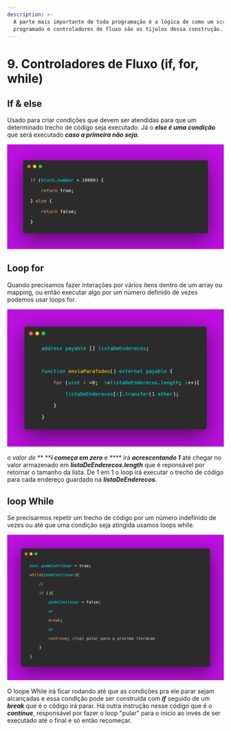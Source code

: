 ```yaml
---
description: >-
  A parte mais importante de toda programação é a lógica de como um script é
  programado e controladores de fluxo são os tijolos dessa construção.
---
```


# 9. Controladores de Fluxo (if, for, while)

## If & else

Usado para criar condições que devem ser atendidas para que um determinado trecho de código seja executado. Já o _**else é uma condição**_ que será executado _**caso a primeira não seja**_.

![](<../assets/image(17).png>)

## Loop for

Quando precisamos fazer interações por vários itens dentro de um array ou mapping, ou então executar algo por um número definido de vezes podemos usar loops for.

![](<../assets/image(61).png>)

_o valor de_ ** **_**i começa em zero**_ e _****_ irá _**acrescentando 1**_ até chegar no valor armazenado em _**listaDeEnderecos.length**_ que é reponsável por retornar o tamanho da lista. De 1 em 1 o loop irá executar o trecho de código para cada endereço guardado na _**listaDeEnderecos.**_

## loop While

Se precisarmos repetir um trecho de código por um número indefinido de vezes ou até que uma condição seja atingida usamos loops while.

![Obs: isso pode gastar muito gás então use com muita atenção.](<../assets/image(29).png>)

O loope While irá ficar rodando até que as condições pra ele parar sejam alcançadas e essa condição pode ser construída com _**if**_ seguido de um _**break**_ que é o código irá parar. Há outra instrução nesse código que é o _**continue**_, responsável por fazer o loop "pular" para o inicio ao invés de ser executado até o final e só então recomeçar.
